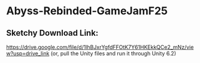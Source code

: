 # Abyss-Rebinded-GameJamF25


## Sketchy Download Link:
https://drive.google.com/file/d/1lhBJxrYgfdFFOtK7Y61HKEkkQCe2_mNz/view?usp=drive_link
(or, pull the Unity files and run it through Unity 6.2)
